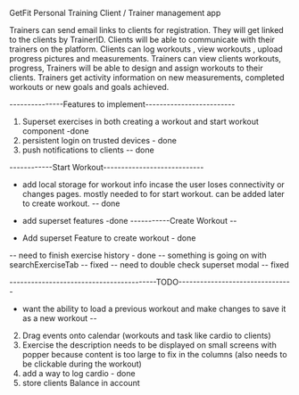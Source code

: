 GetFit Personal Training 
Client / Trainer management app

Trainers can send email links to clients for registration. They will get linked to the clients by TrainerID.
Clients will be able to communicate with their trainers on the platform.
Clients can log workouts , view workouts , upload progress pictures and measurements. 
Trainers can view clients workouts,  progress,
Trainers will be able to design and assign workouts to their clients. 
Trainers get activity information on new measurements, completed workouts or new goals and goals achieved.

 
 ---------------Features to implement-------------------------
1. Superset exercises in both creating a workout and start workout component -done
4. persistent login on trusted devices - done
5. push notifications to clients -- done


------------Start Workout----------------------------
* add local storage for workout info incase the user loses connectivity or changes pages. mostly needed to for start workout. can be added later to create workout. -- done
* add superset features -done
-----------Create Workout --

* Add superset Feature to create workout - done


-- need to finish exercise history - done
-- something is going on with searchExerciseTab -- fixed
-- need to double check superset modal -- fixed

-----------------------------------------TODO--------------------------------
* want the ability to load a previous workout and make changes to save it as a new workout --
2. Drag events onto calendar (workouts and task like cardio to clients)
3. Exercise the description needs to be displayed on small screens with popper because content is too large to fix in the columns (also needs to be clickable during the workout)
4. add a way to log cardio - done
5. store clients Balance in account
